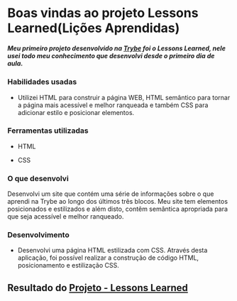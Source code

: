 # Boas vindas ao projeto Lessons Learned(Lições Aprendidas)

##### Meu primeiro projeto desenvolvido na [Trybe](https://www.betrybe.com/?utm_medium=cpc&utm_source=google&utm_campaign=Brand&utm_content=ad03_din_h&gclid=CjwKCAjwo4mIBhBsEiwAKgzXOKlDs2k-wye0FLg8ynliHq8MLo7MAzaS-KPQFyJzmGyJM08PZqxMoRoCgw0QAvD_BwE) foi o _Lessons Learned_, nele usei todo meu conhecimento que desenvolvi desde o primeiro dia de aula.

### Habilidades usadas

- Utilizei HTML para construir a página WEB, HTML semântico para tornar a página mais acessível e melhor ranqueada e também CSS para adicionar estilo e posicionar elementos.

### Ferramentas utilizadas

- HTML

- CSS

### O que desenvolvi

Desenvolvi um site que contém uma série de informações sobre o que aprendi na Trybe ao longo dos últimos três blocos. Meu site tem elementos posicionados e estilizados e além disto, contêm semântica apropriada para que seja acessível e melhor ranqueado.

### Desenvolvimento

- Desenvolvi uma página HTML estilizada com CSS. Através desta aplicação, foi possível realizar a construção de código HTML, posicionamento e estilização CSS.

## Resultado do [Projeto - Lessons Learned](https://tuzinf5.github.io/Project-Lessons-Learned/)